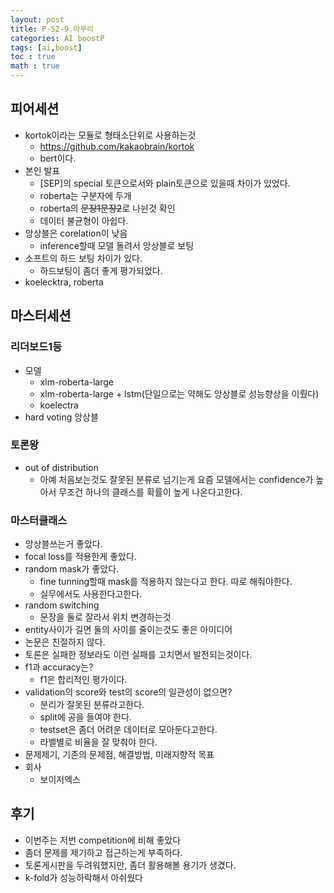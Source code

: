 ```yaml
---
layout: post
title: P-S2-9.마무리
categories: AI boostP
tags: [ai,boost]
toc : true
math : true
---
```


## 피어세션 
- kortok이라는 모듈로 형태소단위로 사용하는것
  - https://github.com/kakaobrain/kortok
  - bert이다.
- 본인 발표
  - [SEP]의 special 토큰으로서와 plain토큰으로 있을때 차이가 있었다.
  - roberta는 구분자에 두개
  - roberta의 <s>문장1</s><s>문장2</s>로 나뉜것 확인
  - 데이터 불균형이 아쉽다.
- 앙상블은 corelation이 낮음
  - inference할때 모델 돌려서 앙상블로 보팅
- 소프트의 하드 보팅 차이가 있다.
  - 하드보팅이 좀더 좋게 평가되었다.
- koelecktra, roberta

## 마스터세션

### 리더보드1등
- 모델
  - xlm-roberta-large
  - xlm-roberta-large + lstm(단일으로는 약해도 앙상블로 성능향상을 이뤘다)
  - koelectra
- hard voting 앙상블

### 토론왕
- out of distribution 
  - 아예 처음보는것도 잘못된 분류로 넘기는게 요즘 모델에서는 confidence가 높아서 무조건 하나의 클래스를 확률이 높게 나온다고한다.

### 마스터클래스
- 앙상블쓰는거 좋았다.
- focal loss를 적용한게 좋았다.
- random mask가 좋았다.
  - fine tunning할때 mask를 적용하지 않는다고 한다. 따로 해줘야한다.
  - 실무에서도 사용한다고한다.
- random switching
  - 문장을 둘로 잘라서 위치 변경하는것
- entity사이가 길면 둘의 사이를 줄이는것도 좋은 아이디어
- 논문은 친절하지 않다.
- 토론은 실패한 정보라도 이런 실패를 고치면서 발전되는것이다.
- f1과 accuracy는?
  - f1은 합리적인 평가이다.
- validation의 score와 test의 score의 일관성이 없으면?
  - 분리가 잘못된 분류라고한다.
  - split에 공을 들여야 한다.
  - testset은 좀더 어려운 데이터로 모아둔다고한다.
  - 라벨별로 비율을 잘 맞춰야 한다.
- 문제제기, 기존의 문제점, 해결방법, 미래지향적 목표
- 회사
  - 보이저엑스

## 후기
- 이번주는 저번 competition에 비해 좋았다
- 좀더 문제를 제기하고 접근하는게 부족하다.
- 토론게시판을 두려워했지만, 좀더 활용해볼 용기가 생겼다.
- k-fold가 성능하락해서 아쉬웠다
 
